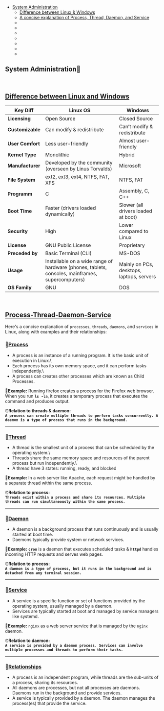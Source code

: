 - [System Administration](#System-Administration)
  - [Difference between Linux & Windows](#Difference-Between-Linux-and-Windows)
  - [A concise explanation of Process, Thread, Daemon, and Service](#process-thread-daemon-service)
  - [](#)
  - [](#)
  - [](#)
  - [](#)
  - [](#)
  - [](#)
  - [](#)






## System Administration🚀
<br>

## [Difference between Linux and Windows]()

| **Key Diff**               | **Linux OS**                                                                                     | **Windows**                                                |
|----------------------------|--------------------------------------------------------------------------------------------------|------------------------------------------------------------|
| **Licensing**              | Open Source                                                                                      | Closed Source                                              |
| **Customizable**           | Can modify & redistribute                                                                        | Can’t modify & redistribute                                |
| **User Comfort**           | Less user-friendly                                                                               | Almost user-friendly                                       |
| **Kernel Type**            | Monolithic                                                                                       | Hybrid                                                     |
| **Manufacturer**           | Developed by the community (overseen by Linus Torvalds)                                          | Microsoft                                                  |
| **File System**            | ext2, ext3, ext4, NTFS, FAT, XFS                                                                 | NTFS, FAT                                                  |
| **Programm**               | C                                                                                                | Assembly, C, C++                                           |
| **Boot Time**              | Faster (drivers loaded dynamically)                                                              | Slower (all drivers loaded at boot)                        |
| **Security**               | High                                                                                             | Lower compared to Linux                                    |
| **License**                | GNU Public License                                                                               | Proprietary                                                |
| **Preceded by**            | Basic Terminal (CLI)                                                                             | MS-DOS                                                     |
| **Usage**                  | Installable on a wide range of hardware (phones, tablets, consoles, mainframes, supercomputers)  | Mainly on PCs, desktops, laptops, servers                  |
| **OS Family**              | GNU                                                                                              | DOS                                                        |

<br>

## [Process-Thread-Daemon-Service]()

Here's a concise explanation of `processes`, `threads`, `daemons`, and `services` in Linux, along with examples and their relationships:

### 📌[Process]()

- A process is an instance of a running program. It is the basic unit of execution in Linux.\
- Each process has its own memory space, and it can perform tasks independently.\
- A process can creates other processes which are known as Child Processes.

🔄**Example:** Running firefox creates a process for the Firefox web browser. When you run **`ls -la`**, it creates a temporary process that executes the command and produces output. 

⏰**Relation to threads & daemon:**\
**`A process can create multiple threads to perform tasks concurrently. A daemon is a type of process that runs in the background.`**

------------------------------------------------------------------------------------------------------------------------------

### 📌[Thread]()                                                                                                     

- A thread is the smallest unit of a process that can be scheduled by the operating system.\
- Threads share the same memory space and resources of the parent process but run independently.\
- A thread have 3 states: running, ready, and blocked

🔄**Example:** In a web server like Apache, each request might be handled by a separate thread within the same process.

⏰**Relation to process:**\
**`Threads exist within a process and share its resources. Multiple threads can run simultaneously within the same process.`**

------------------------------------------------------------------------------------------------------------------------------

### 📌[Daemon]()

- A daemon is a background process that runs continuously and is usually started at boot time.
- Daemons typically provide system or network services.

🔄**Example:** **`cron`** is a daemon that executes scheduled tasks & **`httpd`** handles incoming HTTP requests and serves web pages.

⏰**Relation to process:**\
**`A daemon is a type of process, but it runs in the background and is detached from any terminal session.`**

------------------------------------------------------------------------------------------------------------------------------

### 📌[Service]()

- A service is a specific function or set of functions provided by the operating system, usually managed by a daemon.
- Services are typically started at boot and managed by service managers like systemd.

🔄**Example:** `nginx` as a web server service that is managed by the `nginx` daemon.

⏰**Relation to daemon:**\
**`A service is provided by a daemon process. Services can involve multiple processes and threads to perform their tasks.`**

------------------------------------------------------------------------------------------------------------------------------

### 📌[Relationships]()

- A process is an independent program, while threads are the sub-units of a process, sharing its resources.
- All daemons are processes, but not all processes are daemons. Daemons run in the background and provide services.
- A service is typically provided by a daemon. The daemon manages the process(es) that provide the service.




